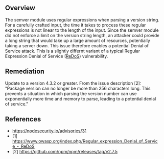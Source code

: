 ## Overview
The semver module uses regular expressions when parsing a version string. For a carefully crafted input, the time it takes to process these regular expressions is not linear to the length of the input. Since the semver module did not enforce a limit on the version string length, an attacker could provide a long string that would take up a large amount of resources, potentially taking a server down. This issue therefore enables a potential Denial of Service attack. This is a slightly differnt variant of a typical Regular Expression Denial of Service ([ReDoS](https://www.owasp.org/index.php/Regular_expression_Denial_of_Service_-_ReDoS)) vulnerability.

## Remediation
Update to a version 4.3.2 or greater. From the issue description [2]: "Package version can no longer be more than 256 characters long. This prevents a situation in which parsing the version number can use exponentially more time and memory to parse, leading to a potential denial of service."

## References
- https://nodesecurity.io/advisories/31
- [1] https://www.owasp.org/index.php/Regular_expression_Denial_of_Service_-_ReDoS
- [2] https://github.com/npm/npm/releases/tag/v2.7.5
